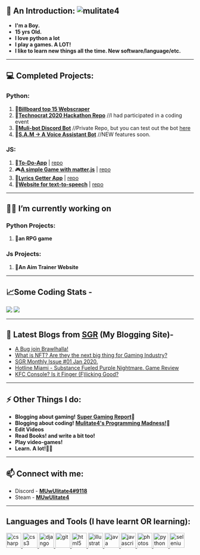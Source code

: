 ## 👋 An Introduction: <img src="https://komarev.com/ghpvc/?username=mulitate4" alt="mulitate4" />
- **I'm a Boy.**
- **15 yrs Old.**
- **I love python a lot**
- **I play a games. A LOT!**
- **I like to learn new things all the time. New software/language/etc.**

----
## 💻 Completed Projects:
### Python:
  1. 🎵[**Billboard top 15 Webscraper**](https://github.com/mulitate4/scripts_Web-Scrapers/blob/master/BillBoard_Top15.py)
  2. 🤔[**Technocrat 2020 Hackathon Repo**](https://github.com/mulitate4/hackathon_Technocrat-2020) //I had participated in a coding event
  3. 🤖[**Muli-bot Discord Bot**](https://discord.gg/9CBrq6D) //Private Repo, but you can test out the bot [here](https://discord.gg/9CBrq6D)
  4. 🤖[**S.A.M -> A Voice Assistant Bot**](https://github.com/mulitate4/S.A.M) //NEW features soon.

### JS:
  1. 📜[**To-Do-App**](https://mulitate4.github.io/webapp_To-Do/) | [repo](https://github.com/mulitate4/webapp_To-Do)
  2. 🎮[**A simple Game with matter.js**]() | [repo](https://github.com/mulitate4/webapp_Slingshot-Game)
  3. 🎵[**Lyrics Getter App**](https://mulitate4.github.io/webapp_Lyricist/) | [repo](https://github.com/mulitate4/webapp_Lyricist)
  4. 📢[**Website for text-to-speech**](https://mulitate4.github.io/webapp_Lyricist/) | [repo](https://github.com/mulitate4/webapp_TTShare)

----
## 👨‍💻 I’m currently working on
### Python Projects:
   1. 🤺**an RPG game**

### Js Projects:
   1. 🎯**An Aim Trainer Website**

----
## 📈Some Coding Stats - 
<img src="https://github-readme-stats.vercel.app/api?username=mulitate4&theme=radical&show_icons=true))](https://github.com/anuraghazra/github-readme-stats" width="auto" />
<img src="https://github-readme-stats.vercel.app/api/top-langs/?username=mulitate4&theme=radical&hide_border=true&layout=compact&card_width=445" width="auto" />
 
----
## 📰 Latest Blogs from [SGR](https://www.supergamingreport.com) (My Blogging Site)-
<!-- BLOG-POST-LIST:START -->
- [A Bug join Brawlhalla!](https://www.supergamingreport.com/2021/04/a-bug-join-brawlhalla.html)
- [What is NFT? Are they the next big thing for Gaming Industry?](https://www.supergamingreport.com/2021/02/what-is-nft-are-they-next-big-thing-for.html)
- [SGR Monthly Issue #01 Jan 2020.](https://www.supergamingreport.com/2021/02/sgr-monthly-issue-01-jan-2020.html)
- [Hotline Miami - Substance Fueled Purple Nightmare. Game Review](https://www.supergamingreport.com/2021/01/hotline-miami-game-review.html)
- [KFC Console? Is it Finger (F)licking Good?](https://www.supergamingreport.com/2020/12/is-the-kfconsole-real.html)
<!-- BLOG-POST-LIST:END -->

----
## ⚡ Other Things I do:
- **Blogging about gaming!**  __[Super Gaming Report](https://www.supergamingreport.com)📰__
- **Blogging about coding!**  __[Mulitate4's Programming Madness!](https://mulitate4.hashnode.dev/)📰__
- **Edit Videos**
- **Read Books! and write a bit too!**
- **Play video-games!**
- **Learn. A lot!👨‍🎓**

----
## 📫 Connect with me: 
- Discord - [**MUwUlitate4#9118**](https://discord.bio/p/mulitate4)
- Steam - [**MUwUlitate4**](https://steamcommunity.com/id/muwulitate4/)

----
## Languages and Tools (I have learnt OR learning):
<p align="left"> <a href="https://www.w3schools.com/cs/" target="_blank"> <img src="https://devicons.github.io/devicon/devicon.git/icons/csharp/csharp-original.svg" alt="csharp" width="40" height="40"/> </a> <a href="https://www.w3schools.com/css/" target="_blank"> <img src="https://devicons.github.io/devicon/devicon.git/icons/css3/css3-original-wordmark.svg" alt="css3" width="40" height="40"/> </a> <a href="https://www.djangoproject.com/" target="_blank"> <img src="https://devicons.github.io/devicon/devicon.git/icons/django/django-original.svg" alt="django" width="40" height="40"/> </a> <a href="https://git-scm.com/" target="_blank"> <img src="https://www.vectorlogo.zone/logos/git-scm/git-scm-icon.svg" alt="git" width="40" height="40"/> </a> <a href="https://www.w3.org/html/" target="_blank"> <img src="https://devicons.github.io/devicon/devicon.git/icons/html5/html5-original-wordmark.svg" alt="html5" width="40" height="40"/> </a> <a href="https://www.adobe.com/in/products/illustrator.html" target="_blank"> <img src="https://www.vectorlogo.zone/logos/adobe_illustrator/adobe_illustrator-icon.svg" alt="illustrator" width="40" height="40"/> </a> <a href="https://www.java.com" target="_blank"> <img src="https://devicons.github.io/devicon/devicon.git/icons/java/java-original-wordmark.svg" alt="java" width="40" height="40"/> </a> <a href="https://developer.mozilla.org/en-US/docs/Web/JavaScript" target="_blank"> <img src="https://devicons.github.io/devicon/devicon.git/icons/javascript/javascript-original.svg" alt="javascript" width="40" height="40"/> </a> <a href="https://www.photoshop.com/en" target="_blank"> <img src="https://devicons.github.io/devicon/devicon.git/icons/photoshop/photoshop-plain.svg" alt="photoshop" width="40" height="40"/> </a> <a href="https://www.python.org" target="_blank"> <img src="https://devicons.github.io/devicon/devicon.git/icons/python/python-original.svg" alt="python" width="40" height="40"/> </a> <a href="https://www.selenium.dev" target="_blank"> <img src="https://raw.githubusercontent.com/detain/svg-logos/780f25886640cef088af994181646db2f6b1a3f8/svg/selenium-logo.svg" alt="selenium" width="40" height="40"/> </a> </p
